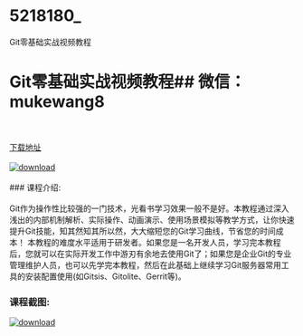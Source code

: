 # 5218180_
Git零基础实战视频教程
# Git零基础实战视频教程## 微信：mukewang8
<br/></br>[下载地址](http://www.36tz.cn/article/5218180 "下载地址")
<br/></br>[![download](http://36tz.cn/muke_img/2021_02_1-4-300x208.png "下载地址")](http://www.36tz.cn/article/5218180 "下载地址")
<br/></br>### 课程介绍:<br/></br>Git作为操作性比较强的一门技术，光看书学习效果一般不是好。本教程通过深入浅出的内部机制解析、实际操作、动画演示、使用场景模拟等教学方式，让你快速提升Git技能，知其然知其所以然，大大缩短您的Git学习曲线，节省您的时间成本！
本教程的难度水平适用于研发者。如果您是一名开发人员，学习完本教程后，您就可以在实际开发工作中游刃有余地去使用Git了；如果您是企业Git的专业管理维护人员，也可以先学完本教程，然后在此基础上继续学习Git服务器常用工具的安装配置使用(如Gitsis、Gitolite、Gerrit等)。

### 课程截图:
[![download](http://36tz.cn/muke_img/2021_02_11.png "下载地址")](http://www.36tz.cn/article/5218180 "下载地址")
